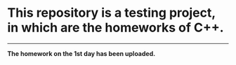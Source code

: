 # This repository is a testing project, in which are the homeworks of C++.

-------

**The homework on the 1st day has been uploaded.**
